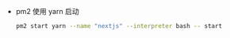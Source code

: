 - pm2 使用 yarn 启动

    ```bash
    pm2 start yarn --name "nextjs" --interpreter bash -- start
    ```